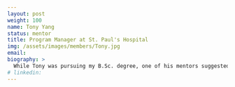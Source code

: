 ```yaml
---
layout: post
weight: 100
name: Tony Yang
status: mentor
title: Program Manager at St. Paul's Hospital
img: /assets/images/members/Tony.jpg
email: 
biography: >
  While Tony was pursuing my B.Sc. degree, one of his mentors suggested that he should consider pursuing an Engineering degree to enrich his theoretical studies in Physics and Life Sciences. Consequently, he began his graduate studies with Chemical and Biological Engineering. With a team of scientists and engineers, a microfluidic electrochemical biosensor, which could be used to detect Tuberculosis, was developed as part of his Ph.D. research project. In 2013, he founded Elite Mentors Association, a BC-registered non-profit organization that provides an opportunity for motivated high school students to explore potential career options in Science, Engineering, Business, Marketing, and Performing Arts.
# linkedin: 
---
```

